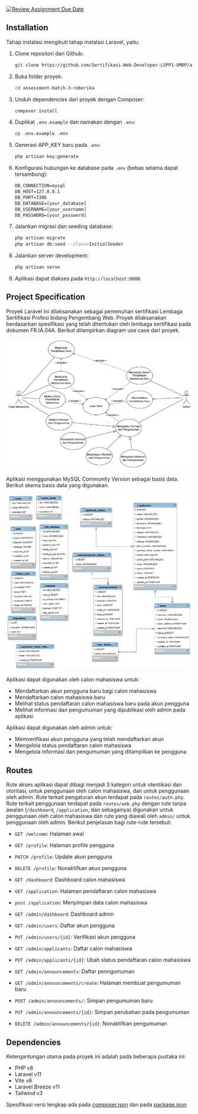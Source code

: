 [![Review Assignment Due Date](https://classroom.github.com/assets/deadline-readme-button-22041afd0340ce965d47ae6ef1cefeee28c7c493a6346c4f15d667ab976d596c.svg)](https://classroom.github.com/a/UwpJJG2e)

## Installation

Tahap instalasi mengikuti tahap instalasi Laravel, yaitu:

1. Clone repositori dari Github:

    ```bash
    git clone https://github.com/Sertifikasi-Web-Developer-LSPP1-UMDP/assessment-batch-3-roberika.git
    ```

2. Buka folder proyek:

    ```bash
    cd assessment-batch-3-roberika
    ```

3. Unduh dependencies dari proyek dengan Composer:

    ```bash
    composer install
    ```

4. Duplikat `.env.example` dan namakan dengan `.env`:

    ```bash
    cp .env.example .env
    ```

5. Generasi APP_KEY baru pada `.env`:

    ```bash
    php artisan key:generate
    ```

6. Konfigurasi hubungan ke database pada `.env` (bebas selama dapat tersambung):

    ```dotenv
    DB_CONNECTION=mysql
    DB_HOST=127.0.0.1
    DB_PORT=3306
    DB_DATABASE=[your_database]
    DB_USERNAME=[your_username]
    DB_PASSWORD=[your_password]
    ```

7. Jalankan migrasi dan seeding database:

    ```bash
    php artisan migrate
    php artisan db:seed --class=InitialSeeder
    ```

8. Jalankan server development:

    ```bash
    php artisan serve
    ```

9. Aplikasi dapat diakses pada `http://localhost:8000`.

## Project Specification

Proyek Laravel ini dilaksanakan sebagai pemenuhan sertifikasi Lembaga Sertifikasi Profesi bidang Pengembang Web. Proyek dilaksanakan berdasarkan spesifikasi yang telah ditentukan oleh lembaga sertifikasi pada dokumen FR.IA.04A. Berikut dilampirkan diagram use case dari proyek.

![alt text](https://github.com/roberika/dataset/blob/main/usecasediagram.png?raw=true)

Aplikasi menggunakan MySQL Community Version sebagai basis data. Berikut skema basis data yang digunakan.

![alt text](https://github.com/roberika/dataset/blob/main/eerdiagram%20terbaru.png?raw=true)

Aplikasi dapat digunakan oleh calon mahasiswa untuk:

- Mendaftarkan akun pengguna baru bagi calon mahasiswa
- Mendaftarkan calon mahasiswa baru
- Melihat status pendaftaran calon mahasiswa baru pada akun pengguna
- Melihat informasi dan pengumuman yang dipublikasi oleh admin pada aplikasi

Aplikasi dapat digunakan oleh admin untuk:

- Memverifikasi akun pengguna yang telah mendaftarkan akun
- Mengelola status pendaftaran calon mahasiswa
- Mengelola informasi dan pengumuman yang ditampilkan ke pengguna

## Routes

Rute akses aplikasi dapat dibagi menjadi 3 kategori untuk otentikasi dan otoritasi, untuk penggunaan oleh calon mahasiswa, dan untuk penggunaan oleh admin. Rute terkait pengaturan akun terdapat pada `routes/auth.php`. Rute terkait penggunaan terdapat pada `routes/web.php` dengan rute tanpa awalan (`/dashboard`, `/application`, dan sebagainya) digunakan untuk penggunaan oleh calon mahasiswa dan rute yang diawali oleh `admin/` untuk penggunaan oleh admin. Berikut penjelasan bagi rute-rute tersebut:

- `GET /welcome`: Halaman awal
- `GET /profile`: Halaman profile pengguna
- `PATCH /profile`: Update akun pengguna
- `DELETE /profile`: Nonaktifkan akun pengguna

- `GET /dashboard`: Dashboard calon mahasiswa
- `GET /application`: Halaman pendaftaran calon mahasiswa
- `post /application`: Menyimpan data calon mahasiswa

- `GET /admin/dashboard`: Dashboard admin
- `GET /admin/users`: Daftar akun pengguna
- `PUT /admin/users/{id}`: Verifikasi akun pengguna

- `GET /admin/applicants`: Daftar calon mahasiswa
- `PUT /admin/applicants/{id}`: Ubah status pendaftaran calon mahasiswa

- `GET /admin/announcements`: Daftar penngumuman
- `GET /admin/announcements/create`: Halaman membuat pengumuman baru
- `POST /admin/announcements/`: Simpan pengumuman baru
- `PUT /admin/announcements/{id}`: Simpan perubahan pada pengumuman
- `DELETE /admin/announcements/{id}`: Nonaktifkan pengumuman

## Dependencies

Ketergantungan utama pada proyek ini adalah pada beberapa pustaka ini:

- PHP v8
- Laravel v11
- Vite v6
- Laravel Breeze v11
- Tailwind v3

Spesifikasi versi lengkap ada pada [composer.json](https://github.com/Sertifikasi-Web-Developer-LSPP1-UMDP/assessment-batch-3-roberika/blob/main/composer.json) dan pada [package.json](https://github.com/Sertifikasi-Web-Developer-LSPP1-UMDP/assessment-batch-3-roberika/blob/main/package.json).
